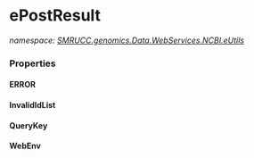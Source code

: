 ﻿# ePostResult
_namespace: [SMRUCC.genomics.Data.WebServices.NCBI.eUtils](./index.md)_






### Properties

#### ERROR

#### InvalidIdList

#### QueryKey

#### WebEnv

